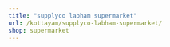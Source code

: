 ```yaml
---
title: "supplyco labham supermarket"
url: /kottayam/supplyco-labham-supermarket/
shop: supermarket
---
```

